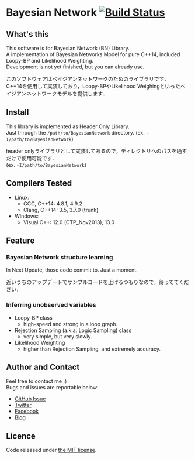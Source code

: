 Bayesian Network [![Build Status](https://travis-ci.org/godai0519/BayesianNetwork.svg?branch=master)](https://travis-ci.org/godai0519/BayesianNetwork)
===========

What's this
-----------
This software is for Bayesian Network (BN) Library.  
A implementation of Bayesian Networks Model for pure C++14, included Loopy-BP and Likelihood Weighting.  
Development is not yet finished, but you can already use.

このソフトウェアはベイジアンネットワークのためのライブラリです．  
C++14を使用して実装しており，Loopy-BPやLikelihood Weighingといったベイジアンネットワークモデルを提供します．


Install
-------
This library is implemented as Header Only Library.  
Just through the `/path/to/BayesianNetwork` directory. (ex. `-I/path/to/BayesianNetwork`)

header onlyライブラリとして実装してあるので，ディレクトリへのパスを通すだけで使用可能です．  
(ex. `-I/path/to/BayesianNetwork`)


Compilers Tested
----------------
* Linux:
    + GCC, C++14: 4.8.1, 4.9.2
    + Clang, C++14: 3.5, 3.7.0 (trunk)
* Windows:
    + Visual C++: 12.0 (CTP_Nov2013), 13.0


## Feature
### Bayesian Network structure learning
In Next Update, those code commit to.
Just a moment.

近いうちのアップデートでサンプルコードを上げるつもりなので，待っててください．


### Inferring unobserved variables
* Loopy-BP class
    + high-speed and strong in a loop graph.
* Rejection Sampling (a.k.a. Logic Sampling) class
    + very simple, but very slowly.
* Likelihood Weighting
    + higher than Rejection Sampling, and extremely accuracy.

## Author and Contact
Feel free to contact me ;)  
Bugs and issues are reportable below:
* [GitHub Issue](//github.com/godai0519/BayesianNetwork/issues)
* [Twitter](//twitter.com/godai_0519)
* [Facebook](//www.facebook.com/godai.azuma)
* [Blog](//d.hatena.ne.jp/godai_0519/)


## Licence
Code released under [the MIT license](//github.com/godai0519/BayesianNetwork/blob/master/LICENSE).
